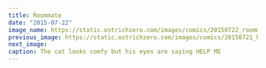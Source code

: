 ```yaml
---
title: Roommate
date: "2015-07-22"
image_name: https://static.ostrichzero.com/images/comics/20150722_roommate.png
previous_image: https://static.ostrichzero.com/images/comics/20150721_horseradish.png
next_image:
caption: The cat looks comfy but his eyes are saying HELP ME
---
```

